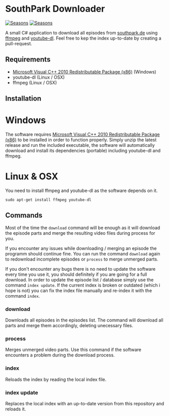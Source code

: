 # SouthPark Downloader
[![Seasons](https://img.shields.io/badge/Seasons-22-brightgreen.svg)](https://github.com/bumbummen99/southparkdownloader)
[![Seasons](https://img.shields.io/badge/NetCore-2.2-green.svg)](https://github.com/bumbummen99/southparkdownloader)

A small C# application to download all episodes from [southpark.de](http://www.southpark.de/) using [ffmpeg](https://www.ffmpeg.org/) and [youtube-dl](https://rg3.github.io/youtube-dl/).
Feel free to kep the index up-to-date by creating a pull-request.

## Requirements
- [Microsoft Visual C++ 2010 Redistributable Package (x86)](https://www.microsoft.com/en-US/download/details.aspx?id=5555) (Windows)
- youtube-dl (Linux / OSX)
- ffmpeg (Linux / OSX)

## Installation
# Windows
The software requires [Microsoft Visual C++ 2010 Redistributable Package (x86)](https://www.microsoft.com/en-US/download/details.aspx?id=5555) to be installed in order to function properly.
Simply unzip the latest release and run the included executable, the software will automatically download and install its dependencies (portable) including youtube-dl and ffmpeg.

# Linux & OSX
You need to install ffmpeg and youtube-dl as the software depends on it.

```
sudo apt-get install ffmpeg youtube-dl
```

## Commands
Most of the time the ```download``` command will be enough as it will download the episode parts
and merge the resulting video files during process for you.

If you encounter any issues while downloading / merging an episode the programm should continue fine. You can
run the command ```download``` again to redownload incomplete episodes or ```process``` to merge unmerged parts.

If you don't encounter any bugs there is no need to update the software every time you use it, you should definitely if you are going for a full download.
In order to update the episode list / database simply use the command ```index update```. If the current index is broken or outdated (which i hope is not) you can fix 
the index file manually and re-index it with the command ```index```.

### download
Downloads all episodes in the episodes list. The command will download all parts and merge them accordingly, deleting unecessary files.

### process
Merges unmerged video parts. Use this command if the software encounters a problem during the download process.

### index
Reloads the index by reading the local index file.

### index update
Replaces the local index with an up-to-date version from this repository and reloads it.
